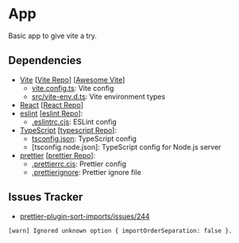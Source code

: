 # App

Basic app to give vite a try.

## Dependencies

- [Vite](https://vitejs.dev/) \[[Vite Repo](https://github.com/vitejs/vite)\] \[[Awesome Vite](https://github.com/vitejs/awesome-vite)\]
  - [vite.config.ts](./vite.config.ts): Vite config
  - [src/vite-env.d.ts](./src/vite-env.d.ts): Vite environment types
- [React](https://reactjs.org/) \[[React Repo](https://github.com/facebook/react)\]
- [eslint](https://eslint.org/) \[[eslint Repo](https://github.com/eslint/eslint)\]:
  - [.eslintrc.cjs](./.eslintrc.cjs): ESLint config
- [TypeScript](https://www.typescriptlang.org/) \[[typescript Repo](https://github.com/microsoft/TypeScript)\]:
  - [tsconfig.json](./tsconfig.json): TypeScript config
  - [tsconfig.node.json]: TypeScript config for Node.js server
- [prettier](https://prettier.io/) \[[prettier Repo](https://github.com/prettier/prettier)\]:
  - [.prettierrc.cjs](./.prettierrc.cjs): Prettier config
  - [.prettierignore](./.prettierignore): Prettier ignore file

## Issues Tracker

- [prettier-plugin-sort-imports/issues/244](https://github.com/trivago/prettier-plugin-sort-imports/issues/244)

```bash
[warn] Ignored unknown option { importOrderSeparation: false }.
```
